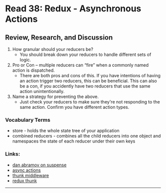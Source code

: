 # Read 38: Redux - Asynchronous Actions

## Review, Research, and Discussion

1. How granular should your reducers be?
   - You should break down your reducers to handle different sets of logic.
1. Pro or Con – multiple reducers can “fire” when a commonly named action is dispatched.
   - There are both pros and cons of this. If you have intentions of having an action trigger two reducers, this can be beneficial. This can also be a con, if you accidently have two reducers that use the same action unintentionally.
1. Name a strategy for preventing the above.
   - Just check your reducers to make sure they're not responding to the same action. Confirm you have different action types.

### Vocabulary Terms

- store - holds the whole state tree of your application
- combined reducers - combines all the child reducers into one object and namespaces the state of each reducer under their own keys

### Links:

- [dan abramov on suspense]()
- [async actions](https://redux.js.org/advanced/asyncactions)
- [thunk middleware](https://github.com/reduxjs/redux-thunk)
- [redux thunk](https://alligator.io/redux/redux-thunk/)

<hr>